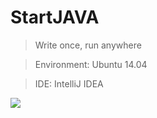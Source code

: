 # StartJAVA

> Write once, run anywhere

> Environment: Ubuntu 14.04

> IDE: IntelliJ IDEA

![](http://www.kankanews.com/ICkengine/wp-content/plugins/wp-o-matic/cache/9dd64871e1_140601104983641.jpg)
